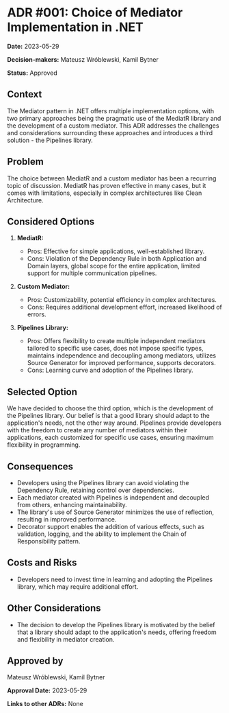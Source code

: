 # ADR #001: Choice of Mediator Implementation in .NET

**Date:** 2023-05-29

**Decision-makers:** Mateusz Wróblewski, Kamil Bytner

**Status:** Approved

## Context
The Mediator pattern in .NET offers multiple implementation options, with two primary approaches being the pragmatic use of the MediatR library and the development of a custom mediator. This ADR addresses the challenges and considerations surrounding these approaches and introduces a third solution - the Pipelines library.

## Problem
The choice between MediatR and a custom mediator has been a recurring topic of discussion. MediatR has proven effective in many cases, but it comes with limitations, especially in complex architectures like Clean Architecture.

## Considered Options
1. **MediatR:**
    - Pros: Effective for simple applications, well-established library.
    - Cons: Violation of the Dependency Rule in both Application and Domain layers, global scope for the entire application, limited support for multiple communication pipelines.

2. **Custom Mediator:**
    - Pros: Customizability, potential efficiency in complex architectures.
    - Cons: Requires additional development effort, increased likelihood of errors.

3. **Pipelines Library:**
    - Pros: Offers flexibility to create multiple independent mediators tailored to specific use cases, does not impose specific types, maintains independence and decoupling among mediators, utilizes Source Generator for improved performance, supports decorators.
    - Cons: Learning curve and adoption of the Pipelines library.

## Selected Option
We have decided to choose the third option, which is the development of the Pipelines library. Our belief is that a good library should adapt to the application's needs, not the other way around. Pipelines provide developers with the freedom to create any number of mediators within their applications, each customized for specific use cases, ensuring maximum flexibility in programming.

## Consequences
- Developers using the Pipelines library can avoid violating the Dependency Rule, retaining control over dependencies.
- Each mediator created with Pipelines is independent and decoupled from others, enhancing maintainability.
- The library's use of Source Generator minimizes the use of reflection, resulting in improved performance.
- Decorator support enables the addition of various effects, such as validation, logging, and the ability to implement the Chain of Responsibility pattern.

## Costs and Risks
- Developers need to invest time in learning and adopting the Pipelines library, which may require additional effort.

## Other Considerations
- The decision to develop the Pipelines library is motivated by the belief that a library should adapt to the application's needs, offering freedom and flexibility in mediator creation.

## Approved by
Mateusz Wróblewski, Kamil Bytner

**Approval Date:** 2023-05-29

**Links to other ADRs:** None
